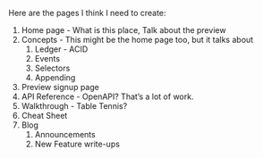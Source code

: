 Here are the pages I think I need to create:



1. Home page - What is this place, Talk about the preview
2. Concepts - This might be the home page too, but it talks about
   1. Ledger - ACID
   2. Events
   3. Selectors
   4. Appending
3. Preview signup page
4. API Reference - OpenAPI? That’s a lot of work.
5. Walkthrough - Table Tennis?
6. Cheat Sheet
7. Blog
   1. Announcements
   2. New Feature write-ups

